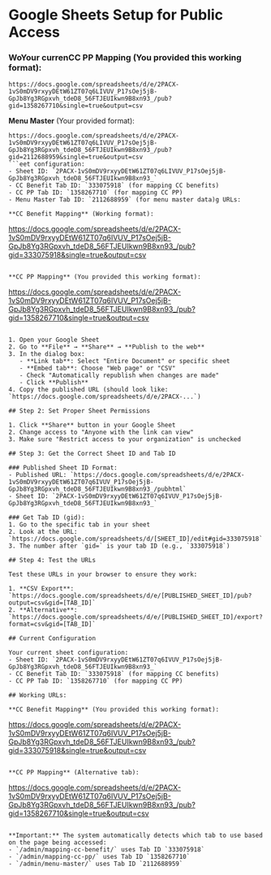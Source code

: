 # Google Sheets Setup for Public Access

### WoYour curren**CC PP Mapping** (You provided this working format):
```
https://docs.google.com/spreadsheets/d/e/2PACX-1vS0mDV9rxyyDEtW61ZT07q6LIVUV_P17sOej5jB-GpJb8Yg3RGpxvh_tdeD8_56FTJEUIkwn9B8xn93_/pub?gid=1358267710&single=true&output=csv
```

**Menu Master** (Your provided format):
```
https://docs.google.com/spreadsheets/d/e/2PACX-1vS0mDV9rxyyDEtW61ZT07q6LIVUV_P17sOej5jB-GpJb8Yg3RGpxvh_tdeD8_56FTJEUIkwn9B8xn93_/pub?gid=2112688959&single=true&output=csv
```eet configuration:
- Sheet ID: `2PACX-1vS0mDV9rxyyDEtW61ZT07q6LIVUV_P17sOej5jB-GpJb8Yg3RGpxvh_tdeD8_56FTJEUIkwn9B8xn93_`
- CC Benefit Tab ID: `333075918` (for mapping CC benefits)
- CC PP Tab ID: `1358267710` (for mapping CC PP)
- Menu Master Tab ID: `2112688959` (for menu master data)g URLs:

**CC Benefit Mapping** (Working format):
```
https://docs.google.com/spreadsheets/d/e/2PACX-1vS0mDV9rxyyDEtW61ZT07q6IVUV_P17sOej5jB-GpJb8Yg3RGpxvh_tdeD8_56FTJEUIkwn9B8xn93_/pub?gid=333075918&single=true&output=csv
```

**CC PP Mapping** (You provided this working format):
```
https://docs.google.com/spreadsheets/d/e/2PACX-1vS0mDV9rxyyDEtW61ZT07q6IVUV_P17sOej5jB-GpJb8Yg3RGpxvh_tdeD8_56FTJEUIkwn9B8xn93_/pub?gid=1358267710&single=true&output=csv
```ublish Your Google Sheet to the Web

1. Open your Google Sheet
2. Go to **File** → **Share** → **Publish to the web**
3. In the dialog box:
   - **Link tab**: Select "Entire Document" or specific sheet
   - **Embed tab**: Choose "Web page" or "CSV"
   - Check "Automatically republish when changes are made"
   - Click **Publish**
4. Copy the published URL (should look like: `https://docs.google.com/spreadsheets/d/e/2PACX-...`)

## Step 2: Set Proper Sheet Permissions

1. Click **Share** button in your Google Sheet
2. Change access to "Anyone with the link can view"
3. Make sure "Restrict access to your organization" is unchecked

## Step 3: Get the Correct Sheet ID and Tab ID

### Published Sheet ID Format:
- Published URL: `https://docs.google.com/spreadsheets/d/e/2PACX-1vS0mDV9rxyyDEtW61ZT07q6IVUV_P17sOej5jB-GpJb8Yg3RGpxvh_tdeD8_56FTJEUIkwn9B8xn93_/pubhtml`
- Sheet ID: `2PACX-1vS0mDV9rxyyDEtW61ZT07q6IVUV_P17sOej5jB-GpJb8Yg3RGpxvh_tdeD8_56FTJEUIkwn9B8xn93_`

### Get Tab ID (gid):
1. Go to the specific tab in your sheet
2. Look at the URL: `https://docs.google.com/spreadsheets/d/[SHEET_ID]/edit#gid=333075918`
3. The number after `gid=` is your tab ID (e.g., `333075918`)

## Step 4: Test the URLs

Test these URLs in your browser to ensure they work:

1. **CSV Export**: `https://docs.google.com/spreadsheets/d/e/[PUBLISHED_SHEET_ID]/pub?output=csv&gid=[TAB_ID]`
2. **Alternative**: `https://docs.google.com/spreadsheets/d/e/[PUBLISHED_SHEET_ID]/export?format=csv&gid=[TAB_ID]`

## Current Configuration

Your current sheet configuration:
- Sheet ID: `2PACX-1vS0mDV9rxyyDEtW61ZT07q6IVUV_P17sOej5jB-GpJb8Yg3RGpxvh_tdeD8_56FTJEUIkwn9B8xn93_`
- CC Benefit Tab ID: `333075918` (for mapping CC benefits)
- CC PP Tab ID: `1358267710` (for mapping CC PP)

## Working URLs:

**CC Benefit Mapping** (You provided this working format):
```
https://docs.google.com/spreadsheets/d/e/2PACX-1vS0mDV9rxyyDEtW61ZT07q6IVUV_P17sOej5jB-GpJb8Yg3RGpxvh_tdeD8_56FTJEUIkwn9B8xn93_/pub?gid=333075918&single=true&output=csv
```

**CC PP Mapping** (Alternative tab):
```
https://docs.google.com/spreadsheets/d/e/2PACX-1vS0mDV9rxyyDEtW61ZT07q6IVUV_P17sOej5jB-GpJb8Yg3RGpxvh_tdeD8_56FTJEUIkwn9B8xn93_/pub?gid=1358267710&single=true&output=csv
```

**Important:** The system automatically detects which tab to use based on the page being accessed:
- `/admin/mapping-cc-benefit/` uses Tab ID `333075918`
- `/admin/mapping-cc-pp/` uses Tab ID `1358267710`
- `/admin/menu-master/` uses Tab ID `2112688959`
